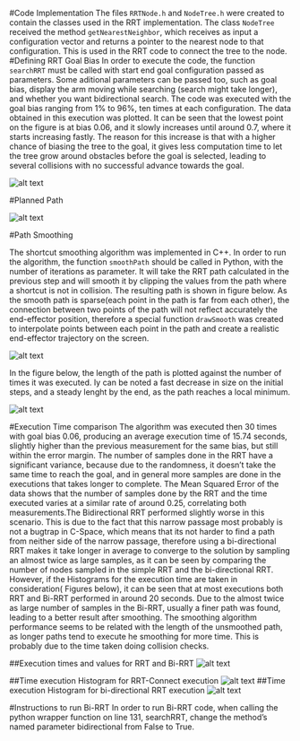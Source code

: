 [fig1]: /images/fig1.png " "
[fig2]: /images/fig2.png " "
[fig3]: /images/fig3.png " "
[fig4]: /images/fig4.png " "
[fig5]: /images/fig5.png " "
[fig6]: /images/fig6.png " "
[fig7]: /images/fig7.png " "


#Code Implementation
The files `RRTNode.h` and `NodeTree.h` were created to contain the classes used in the RRT implementation. The class `NodeTree` received the method `getNearestNeighbor`, which receives as input a configuration vector and returns a pointer to the nearest node to that configuration. This is used in the RRT code to connect the tree to the node.
#Defining RRT Goal Bias
In order to execute the code, the function `searchRRT` must be called with start end goal configuration passed as parameters. Some aditional parameters can be passed too, such as goal bias, display the arm moving while searching (search might take longer), and whether you want bidirectional search. The code was executed with the goal bias ranging from 1% to 96%, ten times at each configuration. The data obtained in this execution was plotted. It can be seen that the lowest point on the figure is at bias 0.06, and it slowly increases until around 0.7, where it starts increasing fastly. The reason for this increase is that with a higher chance of biasing the tree to the goal, it gives less computation time to let the tree grow around obstacles before the goal is selected, leading to several collisions with no successful advance towards the goal.

![alt text][fig1]

#Planned Path

![alt text][fig2]

#Path Smoothing

The shortcut smoothing algorithm was implemented in C++. In order to run the algorithm, the function `smoothPath` should be called in Python, with the number of iterations as parameter. It will take the RRT path calculated in the previous step and will smooth it by clipping the values from the path where a shortcut is not in collision. The resulting path is shown in figure below. As the smooth path is sparse(each point in the path is far from each other), the connection between two points of the path will not reflect accurately the end-effector position, therefore a special function `drawSmooth` was created to interpolate points between each point in the path and create a realistic end-effector trajectory on the screen.

![alt text][fig3]

In the figure below, the length of the path is plotted against the number of times it was executed. Iy can be noted a fast decrease in size on the initial steps, and a steady lenght by the end, as the path reaches a local minimum.

![alt text][fig4]

#Execution Time comparison
The algorithm was executed then 30 times with goal bias 0.06, producing an average execution time of 15.74 seconds, slightly higher than the previous measurement for the same bias, but still within the error margin. The number of samples done in the RRT have a significant variance, because due to the randomness, it doesn’t take the same time to reach the goal, and in general more samples are done in the executions that takes longer to complete. The Mean Squared Error of the data shows that the number of samples done by the RRT and the time executed varies at a similar rate of around 0.25, correlating both measurements.The Bidirectional RRT performed slightly worse in this scenario. This is due to the fact that this narrow passage most probably is not a bugtrap in C-Space, which means that its not harder to find a path from neither side of the narrow passage, therefore using a bi-directional RRT makes it take longer in average to converge to the solution by sampling an almost twice as large samples, as it can be seen by comparing the number of nodes sampled in the simple RRT and the bi-directional RRT. However, if the Histograms for the execution time are taken in consideration( Figures below), it can be seen that at most executions both RRT and Bi-RRT performed in around 20 seconds. Due to the almost twice as large number of samples in the Bi-RRT, usually a finer path was found, leading to a better result after smoothing.
The smoothing algorithm performance seems to be related with the length of the unsmoothed path, as longer paths tend to execute he smoothing for more time. This is probably due to the time taken doing collision checks.

##Execution times and values for RRT and Bi-RRT
![alt text][fig5]

##Time execution Histogram for RRT-Connect execution
![alt text][fig6]
##Time execution Histogram for bi-directional RRT execution
![alt text][fig7]

#Instructions to run Bi-RRT
In order to run Bi-RRT code, when calling the python wrapper function on line 131, searchRRT, change the method’s named parameter bidirectional from False to True.
